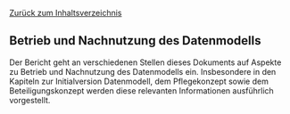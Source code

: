 [Zurück zum Inhaltsverzeichnis](https://healthdcat-ap-de.github.io/healthdcat-ap.de/report_stage_1.html)
## Betrieb und Nachnutzung des Datenmodells
Der Bericht geht an verschiedenen Stellen dieses Dokuments auf Aspekte zu Betrieb und Nachnutzung des Datenmodells ein. Insbesondere in den Kapiteln zur Initialversion Datenmodell, dem Pflegekonzept sowie dem Beteiligungskonzept werden diese relevanten Informationen ausführlich vorgestellt.
